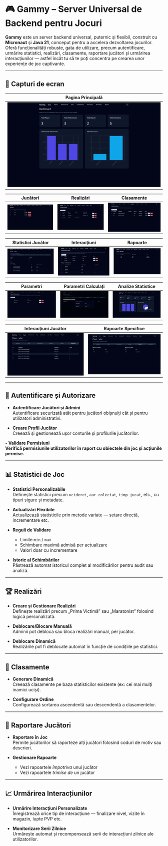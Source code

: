 # 🎮 Gammy – Server Universal de Backend pentru Jocuri

**Gammy** este un server backend universal, puternic și flexibil, construit cu **Micronaut** și **Java 21**, conceput pentru a accelera dezvoltarea jocurilor. Oferă funcționalități robuste, gata de utilizare, precum autentificare, urmărire statistici, realizări, clasamente, raportare jucători și urmărirea interacțiunilor — astfel încât tu să te poți concentra pe crearea unor experiențe de joc captivante.

---

## 📸 Capturi de ecran

| Pagina Principală                              |
|------------------------------------------------|
| ![Pagina Principală](screenshots/mainpage.png) |

| Jucători                             | Realizări                                  | Clasamente                                  |
|--------------------------------------|--------------------------------------------|---------------------------------------------|
| ![Jucători](screenshots/players.png) | ![Realizări](screenshots/achievements.png) | ![Clasamente](screenshots/leaderboards.png) |

| Statistici Jucător                                  | Interacțiuni                                  | Rapoarte                                   |
|-----------------------------------------------------|-----------------------------------------------|--------------------------------------------|
| ![Statistici Jucător](screenshots/player_stats.png) | ![Interacțiuni](screenshots/interactions.png) | ![Rapoarte](screenshots/playerreports.png) |

| Parametri                                    | Parametri Calculați                                      | Analize Statistice                         |
|----------------------------------------------|----------------------------------------------------------|--------------------------------------------|
| ![Parametri](screenshots/gameparameters.png) | ![Calculați](screenshots/player_computed_parameters.png) | ![Analize](screenshots/stat_analytics.png) |

| Interacțiuni Jucător                                         | Rapoarte Specifice                                             |
|--------------------------------------------------------------|----------------------------------------------------------------|
| ![Interacțiuni Jucător](screenshots/player_interactions.png) | ![Rapoarte Specifice](screenshots/specific_player_reports.png) |

---

## 🔐 Autentificare și Autorizare

- **Autentificare Jucători și Admini**  
  Autentificare securizată atât pentru jucători obișnuiți cât și pentru utilizatori administrativi.

- **Creare Profil Jucător**  
  Creează și gestionează ușor conturile și profilurile jucătorilor.

**- **Validare Permisiuni**  
  Verifică permisiunile utilizatorilor în raport cu obiectele din joc și acțiunile permise.**

---

## 📊 Statistici de Joc

- **Statistici Personalizabile**  
  Definește statistici precum `uciderei`, `aur_colectat`, `timp_jucat`, etc., cu tipuri sigure și metadate.

- **Actualizări Flexibile**  
  Actualizează statisticile prin metode variate — setare directă, incrementare etc.

- **Reguli de Validare**
  - Limite `min` / `max`
  - Schimbare maximă admisă per actualizare
  - Valori doar cu incrementare

- **Istoric al Schimbărilor**  
  Păstrează automat istoricul complet al modificărilor pentru audit sau analiză.

---

## 🏆 Realizări

- **Creare și Gestionare Realizări**  
  Definește realizări precum „Prima Victimă” sau „Maratonist” folosind logică personalizată.

- **Deblocare/Blocare Manuală**  
  Adminii pot debloca sau bloca realizări manual, per jucător.

- **Deblocare Dinamică**  
  Realizările pot fi deblocate automat în funcție de condițiile pe statistici.

---

## 🥇 Clasamente

- **Generare Dinamică**  
  Creează clasamente pe baza statisticilor existente (ex: cei mai mulți inamici uciși).

- **Configurare Ordine**  
  Configurează sortarea ascendentă sau descendentă a clasamentelor.

---

## 🚨 Raportare Jucători

- **Raportare în Joc**  
  Permite jucătorilor să raporteze alți jucători folosind coduri de motiv sau descrieri.

- **Gestionare Rapoarte**
  - Vezi rapoartele *împotriva* unui jucător
  - Vezi rapoartele *trimise de* un jucător

---

## 📈 Urmărirea Interacțiunilor

- **Urmărire Interacțiuni Personalizate**  
  Înregistrează orice tip de interacțiune — finalizare nivel, vizite în magazin, lupte PVP etc.

- **Monitorizare Serii Zilnice**  
  Urmărește automat și recompensează serii de interacțiuni zilnice ale utilizatorilor.
